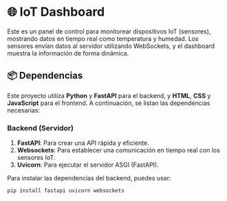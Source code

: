 # 🌐 IoT Dashboard

Este es un panel de control para monitorear dispositivos IoT (sensores), mostrando datos en tiempo real como temperatura y humedad. Los sensores envían datos al servidor utilizando WebSockets, y el dashboard muestra la información de forma dinámica.

## 📦 Dependencias

Este proyecto utiliza **Python** y **FastAPI** para el backend, y **HTML**, **CSS** y **JavaScript** para el frontend. A continuación, se listan las dependencias necesarias:

### Backend (Servidor)
1. **FastAPI**: Para crear una API rápida y eficiente.
2. **Websockets**: Para establecer una comunicación en tiempo real con los sensores IoT.
3. **Uvicorn**: Para ejecutar el servidor ASGI (FastAPI).

Para instalar las dependencias del backend, puedes usar:

```bash
pip install fastapi uvicorn websockets
